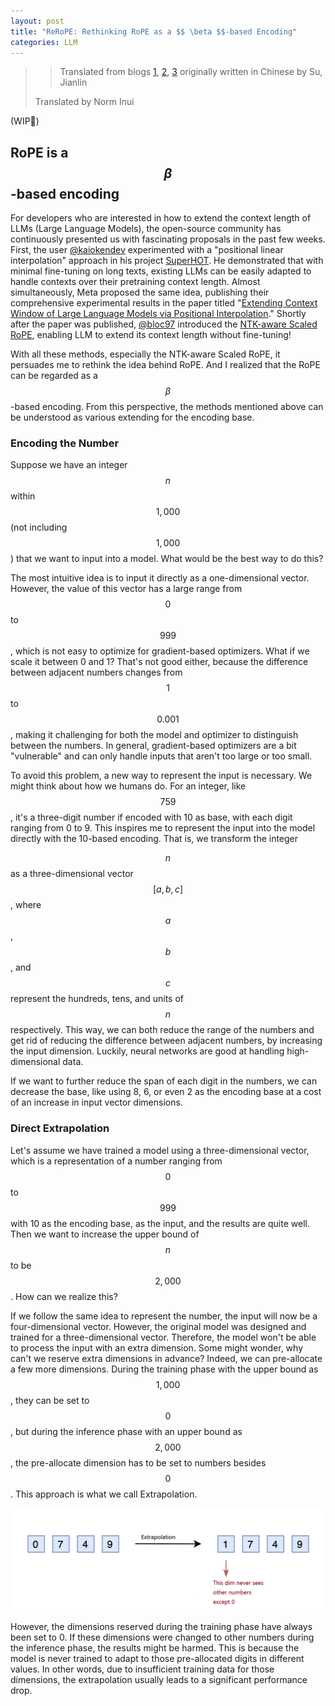 ```yaml
---
layout: post
title: "ReRoPE: Rethinking RoPE as a $$ \beta $$-based Encoding"
categories: LLM
---
```


> > Translated from blogs [1](https://kexue.fm/archives/9675), [2](https://kexue.fm/archives/9706), [3](https://kexue.fm/archives/9708) originally written in Chinese by Su, Jianlin
>
> Translated by Norm Inui

(WIP🚧)
## RoPE is a $$ \beta $$-based encoding 
For developers who are interested in how to extend the context length of LLMs (Large Language Models), the open-source community has continuously presented us with fascinating proposals in the past few weeks. First, the user [@kaiokendev](https://www.reddit.com/user/kaiokendev) experimented with a "positional linear interpolation" approach in his project [SuperHOT](https://kaiokendev.github.io/til#extending-context-to-8k). 
He demonstrated that with minimal fine-tuning on long texts, existing LLMs can be easily adapted to handle contexts over their pretraining context length. Almost simultaneously, Meta proposed the same idea, publishing their comprehensive experimental results in the paper titled "[Extending Context Window of Large Language Models via Positional Interpolation](https://arxiv.org/abs/2306.15595)." 
Shortly after the paper was published, [@bloc97](https://www.reddit.com/user/bloc97) introduced the [NTK-aware Scaled RoPE](https://www.reddit.com/r/LocalLLaMA/comments/14lz7j5/ntkaware_scaled_rope_allows_llama_models_to_have/), enabling LLM to extend its context length without fine-tuning!


With all these methods, especially the NTK-aware Scaled RoPE, it persuades me to rethink the idea behind RoPE. 
And I realized that the RoPE can be regarded as a $$ \beta $$-based encoding. From this perspective, the methods mentioned above can be understood as various extending for the encoding base.

### Encoding the Number
Suppose we have an integer $$n$$ within $$1,000$$ (not including $$1,000$$) that we want to input into a model. What would be the best way to do this?

The most intuitive idea is to input it directly as a one-dimensional vector. However, the value of this vector has a large range from $$0$$ to $$999$$, which is not easy to optimize for gradient-based optimizers. What if we scale it between 0 and 1? That's not good either, because the difference between adjacent numbers changes from $$1$$ to $$0.001$$, making it challenging for both the model and optimizer to distinguish between the numbers. In general, gradient-based optimizers are a bit "vulnerable" and can only handle inputs that aren't too large or too small.

To avoid this problem, a new way to represent the input is necessary. We might think about how we humans do. For an integer, like $$759$$, it's a three-digit number if encoded with 10 as base, with each digit ranging from 0 to 9. This inspires me to represent the input into the model directly with the 10-based encoding. That is, we transform the integer 

$$n$$ as a three-dimensional vector $$[a,b,c]$$, where $$a$$, $$b$$, and $$c$$ represent the hundreds, tens, and units of $$n$$ respectively. This way, we can both reduce the range of the numbers and get rid of reducing the difference between adjacent numbers, by increasing the input dimension. Luckily, neural networks are good at handling high-dimensional data.

If we want to further reduce the span of each digit in the numbers, we can decrease the base, like using 8, 6, or even 2 as the encoding base at a cost of an increase in input vector dimensions.

### Direct Extrapolation

Let's assume we have trained a model using a three-dimensional vector, which is a representation of a number ranging from $$0$$ to $$999$$ with 10 as the encoding base, as the input, and the results are quite well. Then we want to increase the upper bound of $$n$$ to be $$2,000$$. How can we realize this?

If we follow the same idea to represent the number, the input will now be a four-dimensional vector. However, the original model was designed and trained for a three-dimensional vector. Therefore, the model won't be able to process the input with an extra dimension. Some might wonder, why can't we reserve extra dimensions in advance? Indeed, we can pre-allocate a few more dimensions. During the training phase with the upper bound as $$1,000$$, they can be set to $$0$$, but during the inference phase with an upper bound as $$2,000$$, the pre-allocate dimension has to be set to numbers besides $$0$$. This approach is what we call Extrapolation.

![Extrapolation](https://raw.githubusercontent.com/NormXU/NormXU.github.io/main/_data/resources/blog/0/extrapolation.png)

However, the dimensions reserved during the training phase have always been set to 0. If these dimensions were changed to other numbers during the inference phase, the results might be harmed. This is because the model is never trained to adapt to those pre-allocated digits in different values. In other words, due to insufficient training data for those dimensions, the extrapolation usually leads to a significant performance drop.
